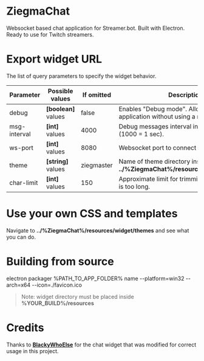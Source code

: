 # ZiegmaChat
Websocket based chat application for Streamer.bot.
Built with Electron.
Ready to use for Twitch streamers.

# Export widget URL
The list of query parameters to specify the widget behavior.

| **Parameter** | **Possible values** | If omitted | **Description** |
| ------ | ------ | ------ | ------ |
| debug | **[boolean]** values | false | Enables "Debug mode". Allows you to test the application without using a real chat. |
| msg-interval | **[int]** values | 4000 | Debug messages interval in miliseconds (1000 = 1 sec). |
| ws-port | **[int]** values | 8080 | Websocket port to connect to Streamer.bot |
| theme | **[string]** values | ziegmaster | Name of theme directory inside **../%ZiegmaChat%/resources/widget/themes** |
| char-limit | **[int]** values | 150 | Approximate limit for trimming a message that is too long. |

# Use your own CSS and templates
Navigate to **../%ZiegmaChat%/resources/widget/themes** and see what you can do.

# Building from source
electron packager %PATH_TO_APP_FOLDER% name --platform=win32 --arch=x64 --icon=./favicon.ico
> Note: widget directory must be placed inside **%YOUR_BUILD%/resources**

# Credits
Thanks to [**BlackyWhoElse**](https://github.com/BlackyWhoElse/streamer.bot-actions) for the chat widget that was modified for correct usage in this project.